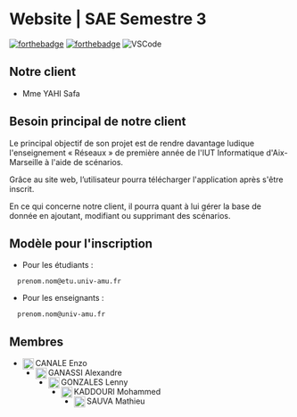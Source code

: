 # Website | SAE Semestre 3
[![forthebadge](https://forthebadge.com/images/badges/uses-html.svg)](https://forthebadge.com)
[![forthebadge](https://forthebadge.com/images/badges/uses-css.svg)](https://forthebadge.com)
![VSCode](https://img.shields.io/badge/VSCode-0078D4?style=for-the-badge&logo=visual%20studio%20code&logoColor=white)

## Notre client

- Mme YAHI Safa

## Besoin principal de notre client

Le principal objectif de son projet est de rendre davantage ludique l'enseignement « Réseaux » de première année de l'IUT Informatique d'Aix-Marseille à l'aide de scénarios.

Grâce au site web, l’utilisateur pourra télécharger l'application après s'être inscrit.

En ce qui concerne notre client, il pourra quant à lui gérer la base de donnée en ajoutant, modifiant ou supprimant des scénarios.

## Modèle pour l'inscription

- Pour les étudiants :
```
  prenom.nom@etu.univ-amu.fr
```  

- Pour les enseignants :
```
  prenom.nom@univ-amu.fr
```  

## Membres

- CANALE Enzo <img align="left" src="https://avatars.githubusercontent.com/u/92590811" alt="profile" width="20" height="20"/>
- GANASSI Alexandre <img align="left" src="https://avatars2.githubusercontent.com/u/90609748" alt="profile" width="20" height="20"/>
- GONZALES Lenny <img align="left" src="https://avatars.githubusercontent.com/u/91269114?s=64&v=4" alt="profile" width="20" height="20"/>
- KADDOURI Mohammed <img align="left" src="https://avatars.githubusercontent.com/u/98416541" alt="profile" width="20" height="20"/>
- SAUVA Mathieu <img align="left" src="https://avatars.githubusercontent.com/u/91150750?s=64&v=4" alt="profile" width="20" height="20"/>

